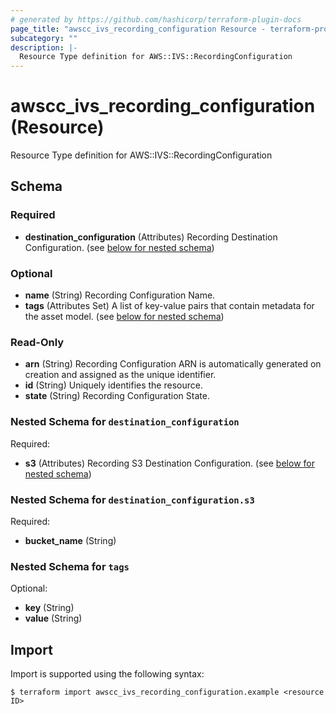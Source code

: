 ```yaml
---
# generated by https://github.com/hashicorp/terraform-plugin-docs
page_title: "awscc_ivs_recording_configuration Resource - terraform-provider-awscc"
subcategory: ""
description: |-
  Resource Type definition for AWS::IVS::RecordingConfiguration
---
```


# awscc_ivs_recording_configuration (Resource)

Resource Type definition for AWS::IVS::RecordingConfiguration



<!-- schema generated by tfplugindocs -->
## Schema

### Required

- **destination_configuration** (Attributes) Recording Destination Configuration. (see [below for nested schema](#nestedatt--destination_configuration))

### Optional

- **name** (String) Recording Configuration Name.
- **tags** (Attributes Set) A list of key-value pairs that contain metadata for the asset model. (see [below for nested schema](#nestedatt--tags))

### Read-Only

- **arn** (String) Recording Configuration ARN is automatically generated on creation and assigned as the unique identifier.
- **id** (String) Uniquely identifies the resource.
- **state** (String) Recording Configuration State.

<a id="nestedatt--destination_configuration"></a>
### Nested Schema for `destination_configuration`

Required:

- **s3** (Attributes) Recording S3 Destination Configuration. (see [below for nested schema](#nestedatt--destination_configuration--s3))

<a id="nestedatt--destination_configuration--s3"></a>
### Nested Schema for `destination_configuration.s3`

Required:

- **bucket_name** (String)



<a id="nestedatt--tags"></a>
### Nested Schema for `tags`

Optional:

- **key** (String)
- **value** (String)

## Import

Import is supported using the following syntax:

```shell
$ terraform import awscc_ivs_recording_configuration.example <resource ID>
```
